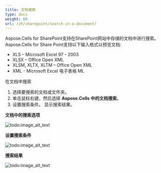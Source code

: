 ```yaml
---
title: 文档搜索
type: docs
weight: 60
url: /zh/sharepoint/search-in-a-document/
---
```


Aspose.Cells for SharePoint支持在SharePoint网站中存储的文档中进行搜索。Aspose.Cells for Share Point支持以下输入格式以预览文档:

- XLS – Microsoft Excel 97 - 2003
- XLSX – Office Open XML
- XLSM, XLTX, XLTM – Office Open XML
- XML - Microsoft Excel 电子表格 ML

在文档中搜索

1. 选择要搜索的文档或文件夹。
1. 单击鼠标右键，然后选择 **Aspose.Cells 中的文档搜索**。 
1. 设置搜索条件。 
   显示搜索结果。

**文档中的搜索选项** 

![todo:image_alt_text](search-in-a-document_1.png)

**设置搜索条件** 

![todo:image_alt_text](search-in-a-document_2.png)

**搜索结果** 

![todo:image_alt_text](search-in-a-document_3.png)
